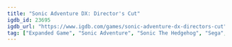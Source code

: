 ```yaml
---
title: "Sonic Adventure DX: Director's Cut"
igdb_id: 23695
igdb_url: "https://www.igdb.com/games/sonic-adventure-dx-directors-cut"
tag: ["Expanded Game", "Sonic Adventure", "Sonic The Hedgehog", "Sega", "Sonic Team", "Platform", "Racing", "Adventure", "Single player", "Third person", "Action", "Open world"]
---
```

